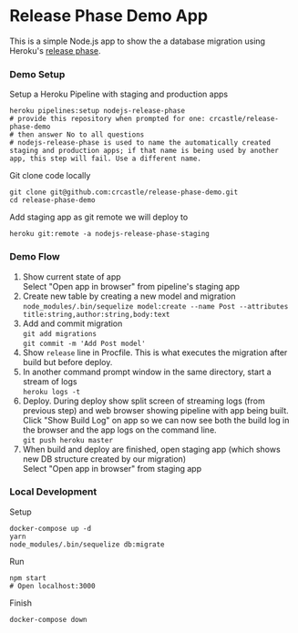 # Release Phase Demo App

This is a simple Node.js app to show the a database migration using Heroku's [release phase](https://devcenter.heroku.com/articles/release-phase).

### Demo Setup
Setup a Heroku Pipeline with staging and production apps
```shell
heroku pipelines:setup nodejs-release-phase
# provide this repository when prompted for one: crcastle/release-phase-demo
# then answer No to all questions
# nodejs-release-phase is used to name the automatically created staging and production apps; if that name is being used by another app, this step will fail. Use a different name.
```

Git clone code locally
```shell
git clone git@github.com:crcastle/release-phase-demo.git
cd release-phase-demo
```

Add staging app as git remote we will deploy to
```shell
heroku git:remote -a nodejs-release-phase-staging
```

### Demo Flow
1. Show current state of app  
  Select "Open app in browser" from pipeline's staging app
1. Create new table by creating a new model and migration  
  `node_modules/.bin/sequelize model:create --name Post --attributes title:string,author:string,body:text`
1. Add and commit migration  
  `git add migrations`  
  `git commit -m 'Add Post model'`
1. Show `release` line in Procfile. This is what executes the migration after build but before deploy.
1. In another command prompt window in the same directory, start a stream of logs  
  `heroku logs -t`
1. Deploy. During deploy show split screen of streaming logs (from previous step) and web browser showing pipeline with app being built. Click "Show Build Log" on app so we can now see both the build log in the browser and the app logs on the command line.  
  `git push heroku master`
1. When build and deploy are finished, open staging app (which shows new DB structure created by our migration)  
  Select "Open app in browser" from staging app

### Local Development
Setup
```shell
docker-compose up -d
yarn
node_modules/.bin/sequelize db:migrate
```

Run
```shell
npm start
# Open localhost:3000
```

Finish
```shell
docker-compose down
```
